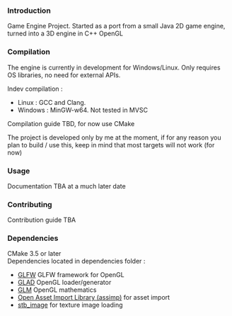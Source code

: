 ### Introduction

Game Engine Project. Started as a port from a small Java 2D game engine, turned into a 
3D engine in C++ OpenGL

### Compilation

The engine is currently in development for Windows/Linux. Only requires 
OS libraries, no need for external APIs. 

Indev compilation : 
 * Linux : GCC and Clang.
 * Windows : MinGW-w64. Not tested in MVSC
 
Compilation guide TBD, for now use CMake

The project is developed only by me at the moment, if for any reason you plan
to build / use this, keep in mind that most targets will not work (for now)

### Usage

Documentation TBA at a much later date

### Contributing

Contribution guide TBA 

### Dependencies 

CMake 3.5 or later\
Dependencies located in dependencies folder : 

 * [GLFW](https://github.com/glfw/glfw) GLFW framework for OpenGL
 * [GLAD](https://github.com/Dav1dde/glad) OpenGL loader/generator
 * [GLM](https://github.com/g-truc/glm) OpenGL mathematics
 * [Open Asset Import Library (assimp)](https://github.com/assimp/assimp) for asset import 
 * [stb\_image](https://github.com/nothings/stb) for texture image loading
